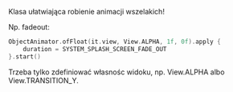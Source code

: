 Klasa ułatwiająca robienie animacji wszelakich!

Np. fadeout:
```kotlin
ObjectAnimator.ofFloat(it.view, View.ALPHA, 1f, 0f).apply {  
    duration = SYSTEM_SPLASH_SCREEN_FADE_OUT  
}.start()
```

Trzeba tylko zdefiniować własnośc widoku, np. View.ALPHA albo View.TRANSITION_Y.